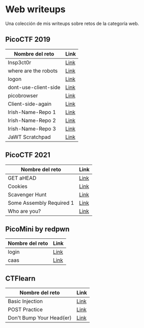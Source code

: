 # Web writeups

Una colección de mis writeups sobre retos de la categoría web.


## PicoCTF 2019
|Nombre del reto|Link|
|---|---|
|Insp3ct0r|[Link](./picoCTF/picoCTF%202019/Insp3ct0r.md)|
|where are the robots|[Link](./picoCTF/picoCTF%202019/where%20are%20the%20robots.md)|
|logon|[Link](./picoCTF/picoCTF%202019/logon.md)|
|dont-use-client-side|[Link](./picoCTF/picoCTF%202019/dont-use-client-side.md)|
|picobrowser|[Link](./picoCTF/picoCTF%202019/picobrowser.md)|
|Client-side-again|[Link](./picoCTF/picoCTF%202019/client-side-again.md)|
|Irish-Name-Repo 1|[Link](./picoCTF/picoCTF%202019/Irish-Name-Repo%201.md)|
|Irish-Name-Repo 2|[Link](./picoCTF/picoCTF%202019/Irish-Name-Repo%202.md)|
|Irish-Name-Repo 3|[Link](./picoCTF/picoCTF%202019/Irish-Name-Repo%203.md)|
|JaWT Scratchpad|[Link](./picoCTF/picoCTF%202019/JaWT%20Scratchpad.md)|


## PicoCTF 2021
|Nombre del reto|Link|
|---|---|
|GET aHEAD|[Link](./picoCTF/picoCTF%202021/GET%20aHEAD.md)|
|Cookies|[Link](./picoCTF/picoCTF%202021/Cookies.md)|
|Scavenger Hunt|[Link](./picoCTF/picoCTF%202021/Scavenger%20Hunt.md)|
|Some Assembly Required 1|[Link](./picoCTF/picoCTF%202021/Some%20Assembly%20Required%201.md)|
|Who are you?|[Link](./picoCTF%2FpicoCTF%202021%2FWho%20are%20you%3F.md)


## PicoMini by redpwn
|Nombre del reto|Link|
|---|---|
|login|[Link](./picoCTF/picoMini%20by%20redpwn/login.md)|
|caas|[Link](./picoCTF/picoMini%20by%20redpwn/caas.md)|


## CTFlearn
|Nombre del reto|Link|
|---|---|
|Basic Injection|[Link](./CTFlearn/Basic%20Injection.md)|
|POST Practice|[Link](./CTFlearn/POST%20Practice.md)|
|Don't Bump Your Head(er)|[Link](./CTFlearn%2FDon't%20Bump%20Your%20Head(er).md)|